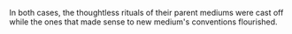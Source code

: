 In both cases, the thoughtless rituals of their parent mediums were cast off while the ones that made sense to new medium's conventions flourished.
